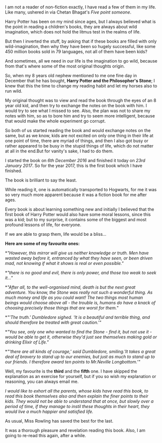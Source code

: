 I am not a reader of non-fiction exactly, I have read a few of them in my life. Like many, ushered in via Chetan Bhagat's _Five point someone_.

Harry Potter has been on my mind since ages, but I always believed what is the point in reading a children's books, they are always about wild imagination, which does not hold the litmus test in the realms of life.

But then I inverted the stuff, by asking that if these books are filled with only wild-imagination, then why they have been so hugely successful, like some 450 million books sold in 79 languages, not all of them have been kids?

And sometimes, all we need in our life is the imagination to go wild, because from that's where some of the most original thoughts origin.

So, when my 8 years old nephew mentioned to me one fine day in December that he has bought, **Harry Potter and the Philosopher's Stone**; I knew that this the time to change my reading habit and let my horses also to run wild.

My original thought was to view and read the book through the eyes of an 8 year old kid, and then try to exchange the notes on the book with him. I would try to see what I missed to see. Also, the plan was not to share my notes with him, so as to bore him and try to seem more intelligent, because that would make the whole experiment go corrupt.

So both of us started reading the book and would exchange notes on the same, but as we know, kids are not excited on only one thing in their life at one point of time, there are myriad of things, and then I also got busy or rather appeared to be busy in the stupid things of life, which do not matter at all in the end.But for vanity's sake, I had to do them.

I started the book on _6th December 2016_ and finished it today on _23rd January 2017_. So for the year 2017, this is the first book which I have finished.

The book is brilliant to say the least.

While reading it, one is automatically transported to Hogwarts, for me it was so very much more apparent because it was a fiction book for me after ages.

Every book is about learning something new and initially I believed that the first book of Harry Potter would also have some moral lessons, since this was a kid; but to my surprise, it contains some of the biggest and most profound lessons of life, for everyone.

If we are able to grasp them, life would be a bliss...

**Here are some of my favourite ones:**

*_"However, this mirror will give us neither knowledge or truth. Men have wasted away before it, entranced by what they have seen, or been driven mad, not knowing if what it shows is real or even possible."_

*_"there is no good and evil, there is only power, and those too weak to seek it..."_

*_"After all, to the well-organised mind, death is but the next great adventure. You know, the Stone was really not such a wonderful thing. As much money and life as you could want! The two things most human beings would choose above all - the trouble is, humans do have a knack of choosing precisely those things that are worst for them."_

*_"'The truth.' Dumbledore sighed. 'It is a beautiful and terrible thing, and should therefore be treated with great caution.'"_

*_"You see, only one who wanted to _find_ the Stone - find it, but not use it - would be able to get it, otherwise they'd just see themselves making gold or drinking Elixir of Life."_

*_"'there are all kinds of courage,' said Dumbledore, smiling.'It takes a great deal of bravery to stand up to our enemies, but just as much to stand up to our friends. I therefore award ten points to Mr.Neville Longbottom.'"_

Well, my favourite is the **third** and the **fifth** one. I have skipped the explanation as an exercise for yourself, but if you so wish my explanation or reasoning, you can always email me.

_I would like to exhort all the parents, whose kids have read this book, to read this book themselves also and then explain the finer points to their kids. They would not be able to understand that at once, but slowly over a period of time, if they manage to instil these thoughts in their heart, they would live a much happier and satisfied life._

As usual, Miss Rowling has saved the best for the last.

It was a thorough pleasure and revelation reading this book. Also, I am going to re-read this again, after a while.
